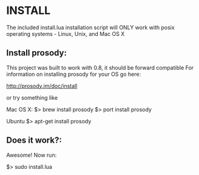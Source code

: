


INSTALL
===========

The included install.lua installation script will ONLY work with posix operating systems - Linux, Unix, and Mac OS X


Install prosody:
---------------------

This project was built to work with 0.8, it should be forward compatible
For information on installing prosody for your OS go here:

http://prosody.im/doc/install

or try something like

Mac OS X:
$> brew install prosody 
$> port install prosody

Ubuntu
$> apt-get install prosody



Does it work?:
--------------
Awesome! Now run:

$> sudo install.lua



